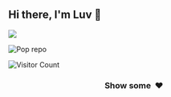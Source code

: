 ## Hi there, I'm Luv  👋
<!-- A Consistent learner who belives in hard work. -->

<!-- 
<img src='https://github-readme-stats.vercel.app/api?username=skjha1&show_icons=true&theme=tokyonight&count_private=true&line_height=40'  align="left" />
<img src='https://github-readme-stats.vercel.app/api/top-langs/?username=skjha1&theme=tokyonight&hide_langs_below=4' align="middle" />

<p align="left"> <a href="https://github.com/ryo-ma/github-profile-trophy"><img src="https://github-profile-trophy.vercel.app/?username=skjha1" alt="skjha1" /></a> </p> -->


<p><img align="center" src="https://github-readme-streak-stats.herokuapp.com/?user=luv2001&%22%20alt=%22skjha1" /></p>


![Pop repo ](https://github-readme-stats.anuraghazra1.vercel.app/api/pin/?username=luv2001&repo=ds-algo&theme=great-gatsby)


![Visitor Count](https://profile-counter.glitch.me/skjha1/count.svg)



 <h3 align="center">Show some &nbsp;❤️&nbsp;  </h3> 
